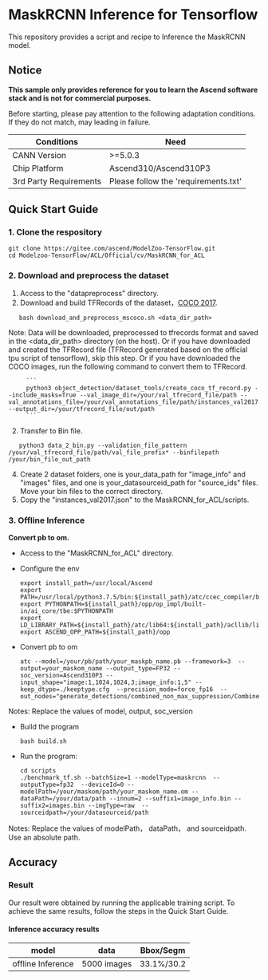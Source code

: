 

# MaskRCNN Inference for Tensorflow 

This repository provides a script and recipe to Inference the MaskRCNN model.

## Notice
**This sample only provides reference for you to learn the Ascend software stack and is not for commercial purposes.**

Before starting, please pay attention to the following adaptation conditions. If they do not match, may leading in failure.

| Conditions | Need |
| --- | --- |
| CANN Version | >=5.0.3 |
| Chip Platform| Ascend310/Ascend310P3 |
| 3rd Party Requirements| Please follow the 'requirements.txt' |

## Quick Start Guide

### 1. Clone the respository

```shell
git clone https://gitee.com/ascend/ModelZoo-TensorFlow.git
cd Modelzoo-TensorFlow/ACL/Official/cv/MaskRCNN_for_ACL
```

### 2. Download and preprocess the dataset

1. Access  to the "datapreprocess" directory.
2. Download and build TFRecords of the dataset，[COCO 2017](http://cocodataset.org/#download).

```
   bash download_and_preprocess_mscoco.sh <data_dir_path>
```
   Note: Data will be downloaded, preprocessed to tfrecords format and saved in the <data_dir_path> directory (on the host). Or if you have downloaded and created the TFRecord file (TFRecord generated based on the official tpu script of tensorflow), skip this step. 
         Or if you have downloaded the COCO images, run the following command to convert them to TFRecord.

         ```
         python3 object_detection/dataset_tools/create_coco_tf_record.py --include_masks=True --val_image_dir=/your/val_tfrecord_file/path --val_annotations_file=/your/val_annotations_file/path/instances_val2017.json --output_dir=/your/tfrecord_file/out/path
         ```
    
2. Transfer to Bin file.
```
   python3 data_2_bin.py --validation_file_pattern /your/val_tfrecord_file/path/val_file_prefix* --binfilepath /your/bin_file_out_path 
```
4. Create 2 dataset folders, one is your_data_path for "image_info" and "images" files, and one is your_datasourceid_path for "source_ids" files. Move your bin files to the correct directory.
5. Copy the "instances_val2017.json" to the MaskRCNN_for_ACL/scripts.
 

### 3. Offline Inference

**Convert pb to om.**

- Access to the "MaskRCNN_for_ACL" directory.
- Configure the env

  ```
  export install_path=/usr/local/Ascend
  export PATH=/usr/local/python3.7.5/bin:${install_path}/atc/ccec_compiler/bin:${install_path}/atc/bin:$PATH
  export PYTHONPATH=${install_path}/opp/op_impl/built-in/ai_core/tbe:$PYTHONPATH
  export LD_LIBRARY_PATH=${install_path}/atc/lib64:${install_path}/acllib/lib64/:$LD_LIBRARY_PATH
  export ASCEND_OPP_PATH=${install_path}/opp
  ```

- Convert pb to om

  ```
  atc --model=/your/pb/path/your_maskpb_name.pb --framework=3  --output=your_maskom_name --output_type=FP32 --soc_version=Ascend310P3 --input_shape="image:1,1024,1024,3;image_info:1,5" --keep_dtype=./keeptype.cfg  --precision_mode=force_fp16  --out_nodes="generate_detections/combined_non_max_suppression/CombinedNonMaxSuppression:3;generate_detections/denormalize_box/concat:0;generate_detections/add:0;generate_detections/combined_non_max_suppression/CombinedNonMaxSuppression:1"
  ```
Notes: Replace the values of model, output, soc_version

- Build the program

  ```
  bash build.sh
  ```

- Run the program:

  ```
  cd scripts
  ./benchmark_tf.sh --batchSize=1 --modelType=maskrcnn  --outputType=fp32  --deviceId=0 --modelPath=/your/maskom/path/your_maskom_name.om --dataPath=/your/data/path --innum=2 --suffix1=image_info.bin --suffix2=images.bin --imgType=raw  --sourceidpath=/your/datasourceid/path
  ```
Notes: Replace the values of modelPath， dataPath， and sourceidpath. Use an absolute path.



## Accuracy 

### Result

Our result were obtained by running the applicable training script. To achieve the same results, follow the steps in the Quick Start Guide.

#### Inference accuracy results

|       model       | **data**    |      Bbox/Segm      |
| :---------------: | :-------:   | :---------------:   |
| offline Inference | 5000 images |      33.1%/30.2   |

